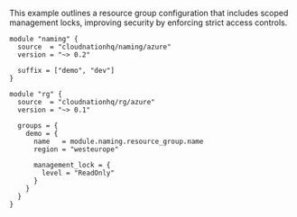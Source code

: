 This example outlines a resource group configuration that includes scoped management locks, improving security by enforcing strict access controls.

```hcl
module "naming" {
  source  = "cloudnationhq/naming/azure"
  version = "~> 0.2"

  suffix = ["demo", "dev"]
}

module "rg" {
  source  = "cloudnationhq/rg/azure"
  version = "~> 0.1"

  groups = {
    demo = {
      name   = module.naming.resource_group.name
      region = "westeurope"

      management_lock = {
        level = "ReadOnly"
      }
    }
  }
}
```
